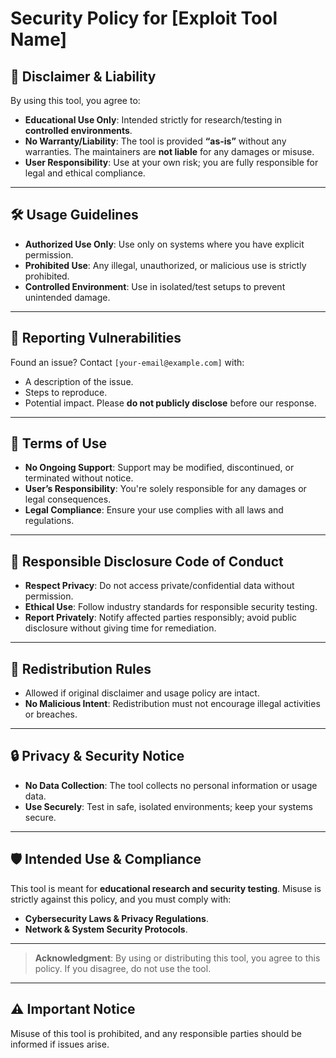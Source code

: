 # Security Policy for [Exploit Tool Name]

## 📢 Disclaimer & Liability
By using this tool, you agree to:
- **Educational Use Only**: Intended strictly for research/testing in **controlled environments**.
- **No Warranty/Liability**: The tool is provided **“as-is”** without any warranties. The maintainers are **not liable** for any damages or misuse.
- **User Responsibility**: Use at your own risk; you are fully responsible for legal and ethical compliance.

---

## 🛠️ Usage Guidelines
- **Authorized Use Only**: Use only on systems where you have explicit permission.
- **Prohibited Use**: Any illegal, unauthorized, or malicious use is strictly prohibited.
- **Controlled Environment**: Use in isolated/test setups to prevent unintended damage.

---

## 🚨 Reporting Vulnerabilities
Found an issue? Contact `[your-email@example.com]` with:
- A description of the issue.
- Steps to reproduce.
- Potential impact. Please **do not publicly disclose** before our response.

---

## 📝 Terms of Use
- **No Ongoing Support**: Support may be modified, discontinued, or terminated without notice.
- **User’s Responsibility**: You're solely responsible for any damages or legal consequences.
- **Legal Compliance**: Ensure your use complies with all laws and regulations.

---

## 📑 Responsible Disclosure Code of Conduct
- **Respect Privacy**: Do not access private/confidential data without permission.
- **Ethical Use**: Follow industry standards for responsible security testing.
- **Report Privately**: Notify affected parties responsibly; avoid public disclosure without giving time for remediation.

---

## 🚫 Redistribution Rules
- Allowed if original disclaimer and usage policy are intact.
- **No Malicious Intent**: Redistribution must not encourage illegal activities or breaches.

---

## 🔒 Privacy & Security Notice
- **No Data Collection**: The tool collects no personal information or usage data.
- **Use Securely**: Test in safe, isolated environments; keep your systems secure.

---

## 🛡️ Intended Use & Compliance
This tool is meant for **educational research and security testing**. Misuse is strictly against this policy, and you must comply with:
- **Cybersecurity Laws & Privacy Regulations**.
- **Network & System Security Protocols**.

---

> **Acknowledgment**: By using or distributing this tool, you agree to this policy. If you disagree, do not use the tool.

---

## ⚠️ Important Notice
Misuse of this tool is prohibited, and any responsible parties should be informed if issues arise.

